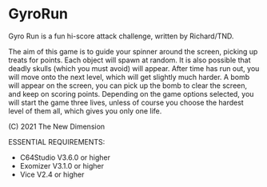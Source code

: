 # GyroRun

Gyro Run is a fun hi-score attack challenge, written by Richard/TND.

The aim of this game is to guide your spinner around the screen, picking up treats for points. Each object will spawn at random. It is also possible that deadly skulls (which you must avoid) will appear. After time has run out, you will move onto the next level, which will get slightly much harder. A bomb will appear on the screen, you can pick up the bomb to clear the screen, and keep on scoring points. Depending on the game options selected, you will start the game three lives, unless of course you choose the hardest level of them all, which gives you only one life.

(C) 2021 The New Dimension

ESSENTIAL REQUIREMENTS:

* C64Studio V3.6.0 or higher
* Exomizer V3.1.0 or higher
* Vice V2.4 or higher



